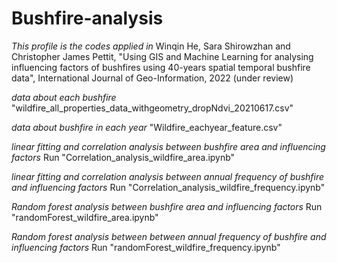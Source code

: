 # Bushfire-analysis
*This profile is the codes applied in* 
Winqin He, Sara Shirowzhan and Christopher James Pettit, "Using GIS and Machine Learning for analysing influencing factors of bushfires using 40-years spatial temporal bushfire data", International Journal of Geo-Information, 2022 (under review)

*data about each bushfire*
"wildfire_all_properties_data_withgeometry_dropNdvi_20210617.csv"

*data about bushfire in each year*
"Wildfire_eachyear_feature.csv"

*linear fitting and correlation analysis between bushfire area and influencing factors*
Run "Correlation_analysis_wildfire_area.ipynb"

*linear fitting and correlation analysis between annual frequency of bushfire and influencing factors*
Run "Correlation_analysis_wildfire_frequency.ipynb"

*Random forest analysis between bushfire area and influencing factors*
Run "randomForest_wildfire_area.ipynb"

*Random forest analysis between between annual frequency of bushfire and influencing factors*
Run "randomForest_wildfire_frequency.ipynb"
